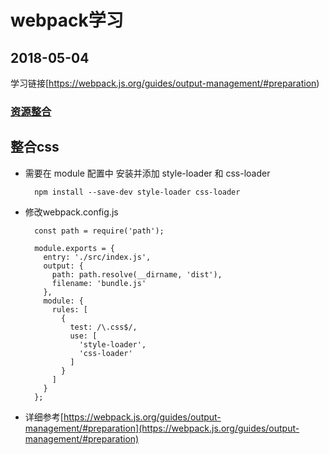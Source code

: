 # webpack学习
## 2018-05-04
学习链接[https://webpack.js.org/guides/output-management/#preparation)

### [资源整合](https://webpack.js.org/guides/output-management/#preparation)

整合css
-

+ 需要在 module 配置中 安装并添加 style-loader 和 css-loader

        npm install --save-dev style-loader css-loader

+ 修改webpack.config.js

        const path = require('path');
        
        module.exports = {
          entry: './src/index.js',
          output: {
            path: path.resolve(__dirname, 'dist'),
            filename: 'bundle.js'
          },
          module: {
            rules: [
              {
                test: /\.css$/,
                use: [
                  'style-loader',
                  'css-loader'
                ]
              }
            ]
          }
        };
        
+ 详细参考[https://webpack.js.org/guides/output-management/#preparation](https://webpack.js.org/guides/output-management/#preparation)

